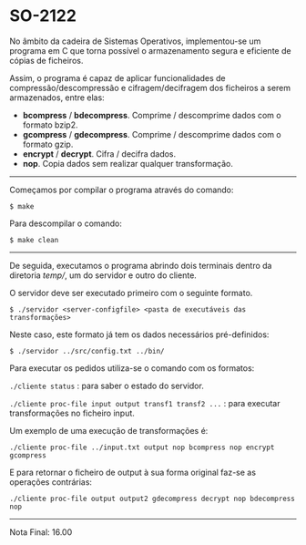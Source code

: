 # SO-2122

No âmbito da cadeira de Sistemas Operativos, implementou-se um programa em C que torna possível o armazenamento segura e eficiente de cópias de ficheiros.

Assim, o programa é capaz de aplicar funcionalidades de compressão/descompressão e cifragem/decifragem dos ficheiros a serem armazenados, entre elas:
   - __bcompress__ / __bdecompress__. Comprime / descomprime dados com o formato bzip2.
   - __gcompress__ / __gdecompress__. Comprime / descomprime dados com o formato gzip.
   - __encrypt__ / __decrypt__. Cifra / decifra dados.
   - __nop__. Copia dados sem realizar qualquer transformação.


---------------

Começamos por compilar o programa através do comando:
 
 `$ make`
 
 Para descompilar o comando:
 
 `$ make clean`
 
 ---------------
  
De seguida, executamos o programa abrindo dois terminais dentro da diretoria _temp/_, um do servidor e outro do cliente.

O servidor deve ser executado primeiro com o seguinte formato.
 
 `$ ./servidor <server-configfile> <pasta de executáveis das transformações>`
 
 Neste caso, este formato já tem os dados necessários pré-definidos:
  
 ``` $ ./servidor ../src/config.txt ../bin/ ```
  
  
Para executar os pedidos utiliza-se o comando com os formatos: 
 
 `./cliente status` : para saber o estado do servidor.
 
 `./cliente proc-file input output transf1 transf2 ...` : para executar   transformações no ficheiro input.
 
 Um exemplo de uma execução de transformações é:
 
 `./cliente proc-file ../input.txt output nop bcompress nop encrypt gcompress`
 
 E para retornar o ficheiro de output à sua forma original faz-se as operações contrárias:
 
 ```./cliente proc-file output output2 gdecompress decrypt nop bdecompress nop```
 
---------------

Nota Final: 16.00
